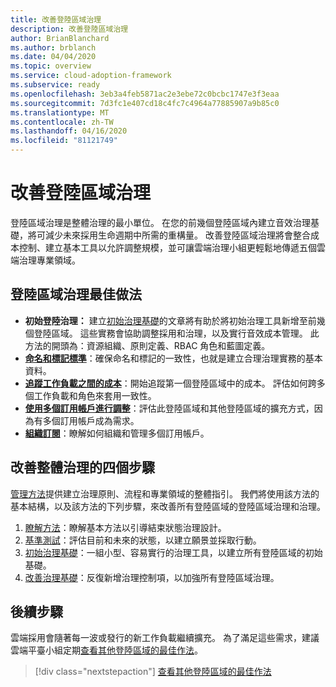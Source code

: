 ```yaml
---
title: 改善登陸區域治理
description: 改善登陸區域治理
author: BrianBlanchard
ms.author: brblanch
ms.date: 04/04/2020
ms.topic: overview
ms.service: cloud-adoption-framework
ms.subservice: ready
ms.openlocfilehash: 3eb3a4feb5871ac2e3ebe72c0bcbc1747e3f3eaa
ms.sourcegitcommit: 7d3fc1e407cd18c4fc7c4964a77885907a9b85c0
ms.translationtype: MT
ms.contentlocale: zh-TW
ms.lasthandoff: 04/16/2020
ms.locfileid: "81121749"
---
```

# <a name="improve-landing-zone-governance"></a>改善登陸區域治理

登陸區域治理是整體治理的最小單位。 在您的前幾個登陸區域內建立音效治理基礎，將可減少未來採用生命週期中所需的重構量。 改善登陸區域治理將會整合成本控制、建立基本工具以允許調整規模，並可讓雲端治理小組更輕鬆地傳遞五個雲端治理專業領域。

## <a name="landing-zone-governance-best-practices"></a>登陸區域治理最佳做法

- **初始登陸治理：** 建立[初始治理基礎](../../govern/guides/complex/index.md)的文章將有助於將初始治理工具新增至前幾個登陸區域。 這些實務會協助調整採用和治理，以及實行音效成本管理。 此方法的開頭為：資源組織、原則定義、RBAC 角色和藍圖定義。
- **[命名和標記標準](../azure-best-practices/naming-and-tagging.md)**：確保命名和標記的一致性，也就是建立合理治理實務的基本資料。
- **[追蹤工作負載之間的成本](../azure-best-practices/track-costs.md)**：開始追蹤第一個登陸區域中的成本。 評估如何跨多個工作負載和角色來套用一致性。
- **[使用多個訂用帳戶進行調整](../azure-best-practices/scale-subscriptions.md)**：評估此登陸區域和其他登陸區域的擴充方式，因為有多個訂用帳戶成為需求。
- **[組織訂閱](../azure-best-practices/organize-subscriptions.md)**：瞭解如何組織和管理多個訂用帳戶。

## <a name="four-steps-to-improve-overall-governance"></a>改善整體治理的四個步驟

[管理方法](../../govern/index.md)提供建立治理原則、流程和專業領域的整體指引。 我們將使用該方法的基本結構，以及該方法的下列步驟，來改善所有登陸區域的登陸區域治理和治理。

1. [瞭解方法](../../govern/methodology.md)：瞭解基本方法以引導結束狀態治理設計。
2. [基準測試](../../govern/benchmark.md)：評估目前和未來的狀態，以建立願景並採取行動。
3. [初始治理基礎](../../govern/initial-foundation.md)：一組小型、容易實行的治理工具，以建立所有登陸區域的初始基礎。
4. [改善治理基礎](../../govern/foundation-improvements.md)：反復新增治理控制項，以加強所有登陸區域治理。

## <a name="next-steps"></a>後續步驟

雲端採用會隨著每一波或發行的新工作負載繼續擴充。 為了滿足這些需求，建議雲端平臺小組定期[查看其他登陸區域的最佳作法](../azure-best-practices/index.md)。

> [!div class="nextstepaction"]
> [查看其他登陸區域的最佳作法](../azure-best-practices/index.md)
